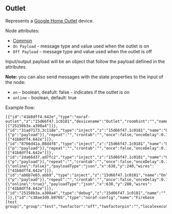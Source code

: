 ## Outlet

Represents a [Google Home Outlet](https://developers.google.com/assistant/smarthome/guides/outlet) device.

Node attributes:
- [Common](../common.md)
- `On Payload` - message type and value used when the outlet is on
- `Off Payload` - message type and value used when the outlet is off

Input/output payload will be an object that follow the payload defined in the attributes.

**Note:** you can also send messages with the state properties to the input of the node:
- `on` - boolean, deafult: false - indicates if the outlet is on
- `online` - boolean, default: true

Example flow:
```
[{"id":"41b8dff4.642e","type":"noraf-outlet","z":"15d66f47.1c0181","devicename":"Outlet","roomhint":"","name":"","passthru":false,"nora":"c38ae3d9.b9765","topic":"","onvalue":"true","onvalueType":"bool","offvalue":"false","offvalueType":"bool","twofactor":"off","twofactorpin":"","x":830,"y":220,"wires":[["25158b3a.a308a4"]]},{"id":"31ad7173.3c118e","type":"inject","z":"15d66f47.1c0181","name":"On","props":[{"p":"payload"}],"repeat":"","crontab":"","once":false,"onceDelay":0.1,"topic":"","payload":"true","payloadType":"bool","x":630,"y":160,"wires":[["41b8dff4.642e"]]},{"id":"8766d41a.08d4f8","type":"inject","z":"15d66f47.1c0181","name":"Off","props":[{"p":"payload"}],"repeat":"","crontab":"","once":false,"onceDelay":0.1,"topic":"","payload":"false","payloadType":"bool","x":630,"y":200,"wires":[["41b8dff4.642e"]]},{"id":"2da66d37.ad7fc2","type":"inject","z":"15d66f47.1c0181","name":"Offline","props":[{"p":"payload"}],"repeat":"","crontab":"","once":false,"onceDelay":0.1,"topic":"","payload":"{\"online\":false}","payloadType":"json","x":630,"y":240,"wires":[["41b8dff4.642e"]]},{"id":"ab6b7e03.abb9","type":"inject","z":"15d66f47.1c0181","name":"Online","props":[{"p":"payload"}],"repeat":"","crontab":"","once":false,"onceDelay":0.1,"topic":"","payload":"{\"online\":true}","payloadType":"json","x":630,"y":280,"wires":[["41b8dff4.642e"]]},{"id":"25158b3a.a308a4","type":"debug","z":"15d66f47.1c0181","name":"","active":true,"tosidebar":true,"console":false,"tostatus":false,"complete":"false","statusVal":"","statusType":"auto","x":1000,"y":220,"wires":[]},{"id":"c38ae3d9.b9765","type":"noraf-config","name":"Firebase [test group]","group":"test","twofactor":"off","twofactorpin":"","localexecution":true,"structure":""}]
```
